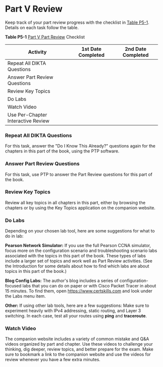 # Part V Review


Keep track of your part review progress with the checklist in [Table P5-1](vol1_part-p05.xhtml#part-p05tab01). Details on each task follow the table.

**Table P5-1** [Part V Part Review](vol1_part-p05.xhtml#part-p05) Checklist

| Activity | 1st Date Completed | 2nd Date Completed |
| --- | --- | --- |
| Repeat All DIKTA Questions |  |  |
| Answer Part Review Questions |  |  |
| Review Key Topics |  |  |
| Do Labs |  |  |
| Watch Video |  |  |
| Use Per-Chapter Interactive Review |  |  |

### Repeat All DIKTA Questions

For this task, answer the "Do I Know This Already?" questions again for the chapters in this part of the book, using the PTP software.

### Answer Part Review Questions

For this task, use PTP to answer the Part Review questions for this part of the book.

### Review Key Topics

Review all key topics in all chapters in this part, either by browsing the chapters or by using the Key Topics application on the companion website.

### Do Labs

Depending on your chosen lab tool, here are some suggestions for what to do in lab:

**Pearson Network Simulator:** If you use the full Pearson CCNA simulator, focus more on the configuration scenario and troubleshooting scenario labs associated with the topics in this part of the book. These types of labs include a larger set of topics and work well as Part Review activities. (See the Introduction for some details about how to find which labs are about topics in this part of the book.)

**Blog Config Labs:** The author's blog includes a series of configuration-focused labs that you can do on paper or with Cisco Packet Tracer in about 15 minutes. To find them, open <https://www.certskills.com> and look under the Labs menu item.

**Other:** If using other lab tools, here are a few suggestions: Make sure to experiment heavily with IPv4 addressing, static routing, and Layer 3 switching. In each case, test all your routes using **ping** and **traceroute**.

### Watch Video

The companion website includes a variety of common mistake and Q&A videos organized by part and chapter. Use these videos to challenge your thinking, dig deeper, review topics, and better prepare for the exam. Make sure to bookmark a link to the companion website and use the videos for review whenever you have a few extra minutes.